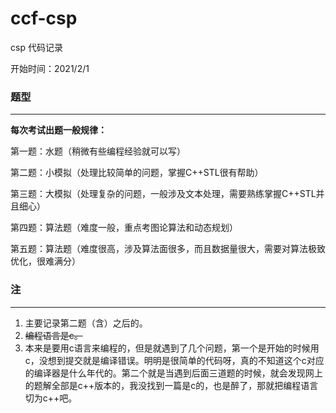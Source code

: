 # ccf-csp
csp 代码记录

开始时间：2021/2/1



### 题型

***

**每次考试出题一般规律：**

第一题：水题（稍微有些编程经验就可以写）

第二题：小模拟（处理比较简单的问题，掌握C++STL很有帮助）

第三题：大模拟（处理复杂的问题，一般涉及文本处理，需要熟练掌握C++STL并且细心）

第四题：算法题（难度一般，重点考图论算法和动态规划）

第五题：算法题（难度很高，涉及算法面很多，而且数据量很大，需要对算法极致优化，很难满分）



### 注

***

1. 主要记录第二题（含）之后的。
2. ~~编程语言是c。~~
3. 本来是要用c语言来编程的，但是就遇到了几个问题，第一个是开始的时候用c，没想到提交就是编译错误。明明是很简单的代码呀，真的不知道这个c对应的编译器是什么年代的。第二个就是当遇到后面三道题的时候，就会发现网上的题解全部是c++版本的，我没找到一篇是c的，也是醉了，那就把编程语言切为c++吧。

